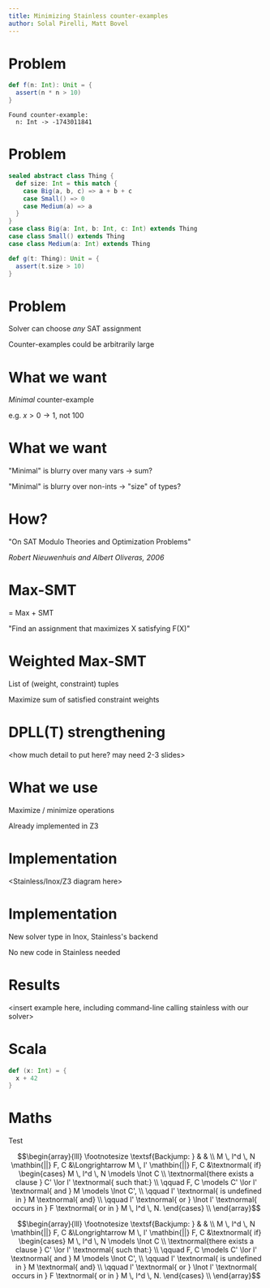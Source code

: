 ```yaml
---
title: Minimizing Stainless counter-examples
author: Solal Pirelli, Matt Bovel
---
```


# Problem

```scala
def f(n: Int): Unit = {
  assert(n * n > 10)
}
```

```
Found counter-example:
  n: Int -> -1743011841
```

# Problem

```scala
sealed abstract class Thing {
  def size: Int = this match {
    case Big(a, b, c) => a + b + c
    case Small() => 0
    case Medium(a) => a
  }
}
case class Big(a: Int, b: Int, c: Int) extends Thing
case class Small() extends Thing
case class Medium(a: Int) extends Thing

def g(t: Thing): Unit = {
  assert(t.size > 10)
}
```

# Problem

Solver can choose _any_ SAT assignment

Counter-examples could be arbitrarily large


# What we want

_Minimal_ counter-example

e.g. $x > 0 \rightarrow 1$, not $100$


# What we want

"Minimal" is blurry over many vars -> sum?

"Minimal" is blurry over non-ints -> "size" of types?


# How?

"On SAT Modulo Theories and Optimization Problems"

_Robert Nieuwenhuis and Albert Oliveras, 2006_


# Max-SMT

= Max + SMT

"Find an assignment that maximizes X satisfying F(X)"


# Weighted Max-SMT

List of (weight, constraint) tuples

Maximize sum of satisfied constraint weights


# DPLL(T) strengthening

<how much detail to put here? may need 2-3 slides>


# What we use

Maximize / minimize operations

Already implemented in Z3


# Implementation

<Stainless/Inox/Z3 diagram here>


# Implementation

New solver type in Inox, Stainless's backend

No new code in Stainless needed


# Results

<insert example here, including command-line calling stainless with our solver>




# Scala

```scala
def (x: Int) = {
  x + 42
}
```

# Maths

Test

$$\begin{array}{lll}
\footnotesize
\textsf{Backjump: } & & \\
M \, l^d \, N \mathbin{||} F, C &\Longrightarrow M \, l' \mathbin{||} F, C &\textnormal{ if} \begin{cases}
M \, l^d \, N \models \lnot C \\
\textnormal{there exists a clause } C' \lor l' \textnormal{ such that:} \\
\qquad F, C \models C' \lor l' \textnormal{ and } M \models \lnot C', \\
\qquad l' \textnormal{ is undefined in } M \textnormal{ and} \\
\qquad l' \textnormal{ or } \lnot l' \textnormal{ occurs in } F \textnormal{ or in } M \, l^d \, N.
\end{cases} \\
\end{array}$$

$$\begin{array}{lll}
\footnotesize
\textsf{Backjump: } & & \\
M \, l^d \, N \mathbin{||} F, C &\Longrightarrow M \, l' \mathbin{||} F, C &\textnormal{ if} \begin{cases}
M \, l^d \, N \models \lnot C \\
\textnormal{there exists a clause } C' \lor l' \textnormal{ such that:} \\
\qquad F, C \models C' \lor l' \textnormal{ and } M \models \lnot C', \\
\qquad l' \textnormal{ is undefined in } M \textnormal{ and} \\
\qquad l' \textnormal{ or } \lnot l' \textnormal{ occurs in } F \textnormal{ or in } M \, l^d \, N.
\end{cases} \\
\end{array}$$